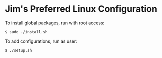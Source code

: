 Jim's Preferred Linux Configuration
===================================

To install global packages, run with root access:
```
$ sudo ./install.sh
```

To add configurations, run as user:
```
$ ./setup.sh
```
